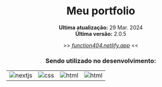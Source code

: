 <div align='center'>
    <h1>Meu portfolio</h1>
</div>

<div align='center'>
    <p><strong>Ultima atualização:</strong> 29 Mar. 2024<br><strong>Última versão:</strong> 2.0.5</p>
    <p>>> <a target='_blank' href='https://function404.netlify.app'><i>function404.netlify.app</i></a> <<</p>
</div>
<div align='center'>
    <h3>Sendo utilizado no desenvolvimento:</h3>
    <table>
        <tr>
            <td>
                <img src="https://img.shields.io/badge/nextjs-000.svg?style=for-the-badge&logo=next.js&logoColor=fff" alt="nextjs">
            </td>
            <td>
                <img src="https://img.shields.io/badge/typescript-3178C6?style=for-the-badge&logo=typescript&logoColor=fff" target="_blank" alt="css">
            </td>
             <td>
                <img src="https://img.shields.io/badge/JavaScript-ffee00?&style=for-the-badge&logo=javascript&logoColor=000" alt="html">
            </td>
            <td>
                <img src="https://img.shields.io/badge/HTML5-ff7f36?style=for-the-badge&logo=html5&logoColor=fff" alt="html">
            </td>
        </tr>
    </table>
</div>
